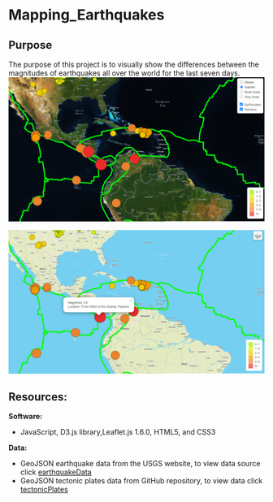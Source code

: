 # Mapping_Earthquakes
## Purpose
The purpose of this project is to visually show the differences between the magnitudes of earthquakes all over the world for the last seven days.
![](https://github.com/Muzznah/Mapping_Earthquakes/blob/master/Earthquake_Challenge/images/Satellite.png)

![](https://github.com/Muzznah/Mapping_Earthquakes/blob/master/Earthquake_Challenge/images/Street.png)
## Resources:
<b>Software:</b></br>
- JavaScript, D3.js library,Leaflet.js 1.6.0, HTML5, and CSS3

<b>Data:</b>
- GeoJSON earthquake data from the USGS website, to view data source click  [earthquakeData](https://earthquake.usgs.gov/earthquakes/feed/v1.0/summary/all_week.geojson)</br>
- GeoJSON tectonic plates data from GitHub repository, to view data click [tectonicPlates](https://raw.githubusercontent.com/fraxen/tectonicplates/master/GeoJSON/PB2002_boundaries.json)
